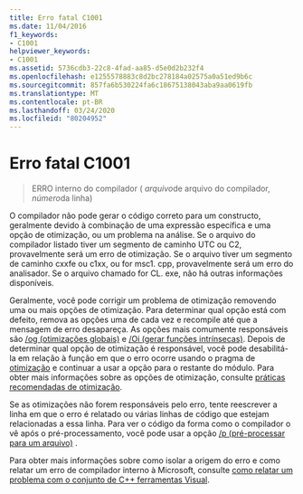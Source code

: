 ```yaml
---
title: Erro fatal C1001
ms.date: 11/04/2016
f1_keywords:
- C1001
helpviewer_keywords:
- C1001
ms.assetid: 5736cdb3-22c8-4fad-aa85-d5e0d2b232f4
ms.openlocfilehash: e1255578883c8d2bc278184a02575a0a51ed9b6c
ms.sourcegitcommit: 857fa6b530224fa6c18675138043aba9aa0619fb
ms.translationtype: MT
ms.contentlocale: pt-BR
ms.lasthandoff: 03/24/2020
ms.locfileid: "80204952"
---
```

# <a name="fatal-error-c1001"></a>Erro fatal C1001

> ERRO interno do compilador ( *arquivo*de arquivo do compilador, *número*da linha)

O compilador não pode gerar o código correto para um constructo, geralmente devido à combinação de uma expressão específica e uma opção de otimização, ou um problema na análise. Se o arquivo do compilador listado tiver um segmento de caminho UTC ou C2, provavelmente será um erro de otimização. Se o arquivo tiver um segmento de caminho cxxfe ou c1xx, ou for msc1. cpp, provavelmente será um erro do analisador. Se o arquivo chamado for CL. exe, não há outras informações disponíveis.

Geralmente, você pode corrigir um problema de otimização removendo uma ou mais opções de otimização. Para determinar qual opção está com defeito, remova as opções uma de cada vez e recompile até que a mensagem de erro desapareça. As opções mais comumente responsáveis são [/og (otimizações globais)](../../build/reference/og-global-optimizations.md) e [/Oi (gerar funções intrínsecas)](../../build/reference/oi-generate-intrinsic-functions.md). Depois de determinar qual opção de otimização é responsável, você pode desabilitá-la em relação à função em que o erro ocorre usando o pragma de [otimização](../../preprocessor/optimize.md) e continuar a usar a opção para o restante do módulo. Para obter mais informações sobre as opções de otimização, consulte [práticas recomendadas de otimização](../../build/optimization-best-practices.md).

Se as otimizações não forem responsáveis pelo erro, tente reescrever a linha em que o erro é relatado ou várias linhas de código que estejam relacionadas a essa linha. Para ver o código da forma como o compilador o vê após o pré-processamento, você pode usar a opção [/p (pré-processar para um arquivo)](../../build/reference/p-preprocess-to-a-file.md) .

Para obter mais informações sobre como isolar a origem do erro e como relatar um erro de compilador interno à Microsoft, consulte [como relatar um problema com o conjunto de C++ ferramentas Visual](../../overview/how-to-report-a-problem-with-the-visual-cpp-toolset.md).
